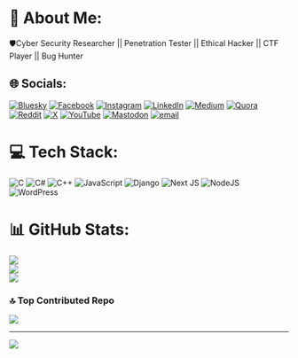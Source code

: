 # 💫 About Me:
🛡️Cyber Security Researcher || Penetration Tester || Ethical Hacker || CTF Player || Bug Hunter<br>


## 🌐 Socials:
[![Bluesky](https://img.shields.io/badge/bluesky-0285FF?style=for-the-badge&logo=bluesky&logoColor=%23FFFFFF)](https://bsky.app/profile/gurabasec.bsky.social) [![Facebook](https://img.shields.io/badge/Facebook-%231877F2.svg?logo=Facebook&logoColor=white)](https://facebook.com/GURABASEC) [![Instagram](https://img.shields.io/badge/Instagram-%23E4405F.svg?logo=Instagram&logoColor=white)](https://instagram.com/GURABASEC) [![LinkedIn](https://img.shields.io/badge/LinkedIn-%230077B5.svg?logo=linkedin&logoColor=white)](https://linkedin.com/in/GURABASEC) [![Medium](https://img.shields.io/badge/Medium-12100E?logo=medium&logoColor=white)](https://medium.com/@GURABASEC) [![Quora](https://img.shields.io/badge/Quora-%23B92B27.svg?logo=Quora&logoColor=white)](https://quora.com/profile/GURABASEC) [![Reddit](https://img.shields.io/badge/Reddit-%23FF4500.svg?logo=Reddit&logoColor=white)](https://reddit.com/user/GURABASEC) [![X](https://img.shields.io/badge/X-black.svg?logo=X&logoColor=white)](https://x.com/GURABASEC) [![YouTube](https://img.shields.io/badge/YouTube-%23FF0000.svg?logo=YouTube&logoColor=white)](https://youtube.com/@GURABASEC) [![Mastodon](https://img.shields.io/badge/-MASTODON-%232B90D9?logo=mastodon&logoColor=white)](https://mastodon.social/@GURABASEC) [![email](https://img.shields.io/badge/Email-D14836?logo=gmail&logoColor=white)](mailto:gurabasec@gmail.com) 

# 💻 Tech Stack:
![C](https://img.shields.io/badge/c-%2300599C.svg?style=for-the-badge&logo=c&logoColor=white) ![C#](https://img.shields.io/badge/c%23-%23239120.svg?style=for-the-badge&logo=csharp&logoColor=white) ![C++](https://img.shields.io/badge/c++-%2300599C.svg?style=for-the-badge&logo=c%2B%2B&logoColor=white) ![JavaScript](https://img.shields.io/badge/javascript-%23323330.svg?style=for-the-badge&logo=javascript&logoColor=%23F7DF1E) ![Django](https://img.shields.io/badge/django-%23092E20.svg?style=for-the-badge&logo=django&logoColor=white) ![Next JS](https://img.shields.io/badge/Next-black?style=for-the-badge&logo=next.js&logoColor=white) ![NodeJS](https://img.shields.io/badge/node.js-6DA55F?style=for-the-badge&logo=node.js&logoColor=white) ![WordPress](https://img.shields.io/badge/WordPress-%23117AC9.svg?style=for-the-badge&logo=WordPress&logoColor=white)
# 📊 GitHub Stats:
![](https://github-readme-stats.vercel.app/api?username=GURABASEC&theme=dark&hide_border=false&include_all_commits=false&count_private=false)<br/>
![](https://nirzak-streak-stats.vercel.app/?user=GURABASEC&theme=dark&hide_border=false)<br/>
![](https://github-readme-stats.vercel.app/api/top-langs/?username=GURABASEC&theme=dark&hide_border=false&include_all_commits=false&count_private=false&layout=compact)

### 🔝 Top Contributed Repo
![](https://github-contributor-stats.vercel.app/api?username=GURABASEC&limit=5&theme=dark&combine_all_yearly_contributions=true)

---
[![](https://visitcount.itsvg.in/api?id=GURABASEC&icon=0&color=3)](https://visitcount.itsvg.in)

<!-- Proudly created with GPRM ( https://gprm.itsvg.in ) -->
